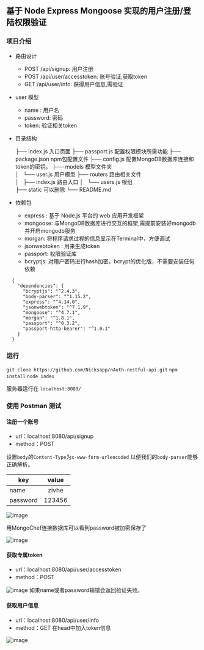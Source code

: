 ## 基于 Node Express Mongoose 实现的用户注册/登陆权限验证

### 项目介绍

* 路由设计
    * POST /api/signup: 用户注册
    * POST /api/user/accesstoken: 账号验证,获取token
    * GET /api/user/info: 获得用户信息,需验证

* user 模型
    * name : 用户名
    * password: 密码
    * token: 验证相关token
    
* 目录结构
                  
    ├── index.js                        入口页面
    ├── passport.js                     配置权限模块所需功能
    ├── package.json                    npm包配置文件
    ├── config.js                       配置MongoDB数据库连接和token的密钥。
    ├── models                          模型文件夹    
    │   └── user.js                         用户模型
    ├── routers                         路由相关文件    
    │   ├── index.js                         路由入口
    │   └── users.js                         根组    
    ├── static                          可以删除
    └── README.md  

* 依赖包
    * express : 基于 Node.js 平台的 web 应用开发框架
    * mongoose: 与MongoDB数据库进行交互的框架,需提前安装好mongodb并开启mongodb服务
    * morgan: 将程序请求过程的信息显示在Terminal中，方便调试
    * jsonwebtoken : 用来生成token
    * passport: 权限验证库
    * bcryptjs: 对用户密码进行hash加密。bcrypt的优化版，不需要安装任何依赖

```
  {
    "dependencies": {
      "bcryptjs": "^2.4.3",
      "body-parser": "^1.15.2",
      "express": "^4.14.0",
      "jsonwebtoken": "^7.1.9",
      "mongoose": "^4.7.1",
      "morgan": "^1.8.1",
      "passport": "^0.3.2",
      "passport-http-bearer": "^1.0.1"
    }
  }

```

### 运行  

`git clone https://github.com/Nicksapp/nAuth-restful-api.git`
`npm install`
`node index`

服务器运行在 `localhost:8080/`

### 使用 Postman 测试

#### 注册一个账号  

* url：localhost:8080/api/signup
* method：POST   

设置`body`的`Content-Type`为`x-www-form-urlencoded` 以便我们的`body-parser`能够正确解析。   

| key      | value  |
| -------- | :----: |
| name     | zivhe  |
| password | 123456 | 

![image](https://github.com/gooyoung/Node-Auth/tree/master/static/1.jpg)

用MongoChef连接数据库可以看到password被加密保存了  

![image](https://github.com/gooyoung/Node-Auth/tree/master/static/2.jpg)

#### 获取专属token   

* url：localhost:8080/api/user/accesstoken
* method：POST 

![image](https://github.com/gooyoung/Node-Auth/tree/master/static/3.jpg)
  如果name或者password输错会返回验证失败。

#### 获取用户信息
  
* url：localhost:8080/api/user/info
* method：GET 
在head中加入token信息

![image](https://github.com/gooyoung/Node-Auth/tree/master/static/4.jpg)

